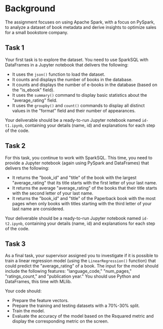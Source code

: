 # Background

The assignment focuses on using Apache Spark, with a focus on PySpark, to analyze a dataset of book metadata and derive insights to optimize sales for a small bookstore company.

## Task 1 

Your first task is to explore the dataset. You need to use SparkSQL with DataFrames in a Jupyter notebook that delivers the following:

- It uses the `json()` function to load the dataset.
- It counts and displays the number of books in the database.
- It counts and displays the number of e-books in the database (based on the "is_ebook" field).
- It uses the `summary()` command to display basic statistics about the "average_rating" field.
- It uses the `groupby()` and `count()` commands to display all distinct values in the "format" field and their number of appearances.

Your deliverable should be a ready-to-run Jupyter notebook named `id-t1.ipynb`, containing your details (name, id) and explanations for each step of the code.

## Task 2 

For this task, you continue to work with SparkSQL. This time, you need to provide a Jupyter notebook (again using PySpark and DataFrames) that delivers the following:

- It returns the "book_id" and "title" of the book with the largest "average_rating" that its title starts with the first letter of your last name.
- It returns the average "average_rating" of the books that their title starts with the second letter of your last name.
- It returns the "book_id" and "title" of the Paperback book with the most pages when only books with titles starting with the third letter of your last name are considered.

Your deliverable should be a ready-to-run Jupyter notebook named `id-t2.ipynb`, containing your details (name, id) and explanations for each step of the code.

## Task 3 

As a final task, your supervisor assigned you to investigate if it is possible to train a linear regression model (using the `LinearRegression()` function) that could predict the "average_rating" of a book. The input for the model should include the following features: "language_code," "num_pages," "ratings_count," and "publication year." You should use Python and DataFrames, this time with MLlib.

Your code should:

- Prepare the feature vectors.
- Prepare the training and testing datasets with a 70%-30% split.
- Train the model.
- Evaluate the accuracy of the model based on the Rsquared metric and display the corresponding metric on the screen.
